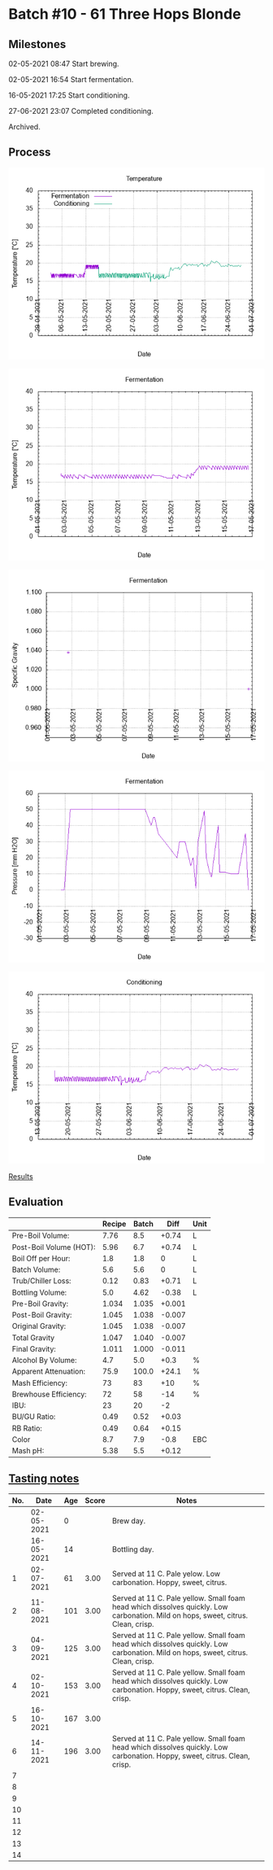 # Batch #10 - 61 Three Hops Blonde

## Milestones

02-05-2021 08:47 Start brewing.

02-05-2021 16:54 Start fermentation.

16-05-2021 17:25 Start conditioning.

27-06-2021 23:07 Completed conditioning.

Archived.

## Process

![temperature](temperature.png)

![fermentation](fermentation.png)

![specific gravity](gravity.png)

![pressure](pressure.png)

![conditioning](conditioning.png)

[Results](./Batch_10_61_Three_Hops_Blonde_results.pdf)

## Evaluation

|                         | Recipe | Batch | Diff   | Unit |
|-------------------------|--------|-------|--------|------|
| Pre-Boil Volume:        | 7.76   | 8.5   | +0.74  | L    |
| Post-Boil Volume (HOT): | 5.96   | 6.7   | +0.74  | L    |
| Boil Off per Hour:      | 1.8    | 1.8   |  0     | L    |
| Batch Volume:           | 5.6    | 5.6   |  0     | L    |
| Trub/Chiller Loss:      | 0.12   | 0.83  | +0.71  | L    |
| Bottling Volume:        | 5.0    | 4.62  | -0.38  | L    |
| Pre-Boil Gravity:       | 1.034  | 1.035 | +0.001 |      |
| Post-Boil Gravity:      | 1.045  | 1.038 | -0.007 |      |
| Original Gravity:       | 1.045  | 1.038 | -0.007 |      |
| Total Gravity           | 1.047  | 1.040 | -0.007 |      |
| Final Gravity:          | 1.011  | 1.000 | -0.011 |      |
| Alcohol By Volume:      | 4.7    | 5.0   | +0.3   | %    |
| Apparent Attenuation:   | 75.9   | 100.0 | +24.1  | %    |
| Mash Efficiency:        | 73     | 83    | +10    | %    |
| Brewhouse Efficiency:   | 72     | 58    | -14    | %    |
| IBU:                    | 23     | 20    | -2     |      |
| BU/GU Ratio:            | 0.49   | 0.52  | +0.03  |      |
| RB Ratio:               | 0.49   | 0.64  | +0.15  |      |
| Color                   | 8.7    | 7.9   | -0.8   | EBC  |
| Mash pH:                | 5.38   | 5.5   | +0.12  |      |

## [Tasting notes](./Batch_10_61_Three_Hops_Blonde_BJCP_Scoresheet.pdf)

| No. | Date       | Age | Score | Notes |
|-----|------------|-----|-------|-------|
|     | 02-05-2021 |   0 |       | Brew day. |
|     | 16-05-2021 |  14 |       | Bottling day. |
|   1 | 02-07-2021 |  61 |  3.00 | Served at 11 C. Pale yelow. Low carbonation. Hoppy, sweet, citrus. |
|   2 | 11-08-2021 | 101 |  3.00 | Served at 11 C. Pale yellow. Small foam head which dissolves quickly. Low carbonation. Mild on hops, sweet, citrus. Clean, crisp. |
|   3 | 04-09-2021 | 125 |  3.00 | Served at 11 C. Pale yellow. Small foam head which dissolves quickly. Low carbonation. Mild on hops, sweet, citrus. Clean, crisp. |
|   4 | 02-10-2021 | 153 |  3.00 | Served at 11 C. Pale yellow. Small foam head which dissolves quickly. Low carbonation. Hoppy, sweet, citrus. Clean, crisp. |
|   5 | 16-10-2021 | 167 |  3.00 |  |
|   6 | 14-11-2021 | 196 |  3.00 | Served at 11 C. Pale yellow. Small foam head which dissolves quickly. Low carbonation. Hoppy, sweet, citrus. Clean, crisp. |
|   7 |            |     |       |  |
|   8 |            |     |       |  |
|   9 |            |     |       |  |
|  10 |            |     |       |  |
|  11 |            |     |       |  |
|  12 |            |     |       |  |
|  13 |            |     |       |  |
|  14 |            |     |       |  |
